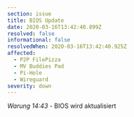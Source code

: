 ```yaml
---
section: issue
title: BIOS Update
date: 2020-03-16T13:42:40.899Z
resolved: false
informational: false
resolvedWhen: 2020-03-16T13:42:40.925Z
affected:
  - P2P FilePizza
  - MV Buddies Pad
  - Pi-Hole
  - Wireguard
severity: down
---
```

*Warung 14:43* - BIOS wird aktualisiert
